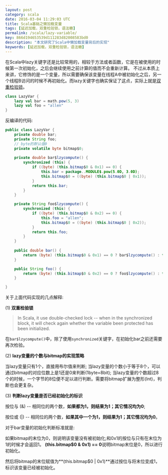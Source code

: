 ```yaml
---
layout: post
category: scala
date: 2016-03-04 11:29:03 UTC
title: Scala基础之懒加载变量
tags: [延迟加载，双重检验锁，语法糖]
permalink: /scala/lazy-variable/
key: 866d194653539d111283d82008583bd0
description: "本文研究了Scala中懒加载变量背后的实现"
keywords: [延迟加载，双重检验锁，语法糖]
---
```


在Scala中lazy关键字还是比较常用的，相较于方法或者函数，它是在被使用的时候第一次初始化，之后会继续使用之前计算的值而不会重新计算。
不过从本质上来讲，它修饰的是一个变量，所以需要确保该变量在线程A中被初始化之后，另一个线程B访问的时候不再初始化。而lazy关键字也确实保证了这点，实际上就是[双重检验锁](https://en.wikipedia.org/wiki/Double-checked_locking#Usage_in_Java)。


```scala
class LazyVar {
	lazy val bar = math.pow(5, 3)
	lazy val foo = "allen"
}
```

反编译的代码:

```java
public class LazyVar {
	private double bar;
	private String foo;
	// byte的默认值0
	private volatile byte bitmap$0;
    
	private double bar$lzycompute() {
		synchronized (this) {
			if ((byte) (this.bitmap$0 & 0x1) == 0) {
				this.bar = package..MODULE$.pow(5.0D, 3.0D);
				this.bitmap$0 = ((byte) (this.bitmap$0 | 0x1));
			} 
			return this.bar;
		}
	}

	private String foo$lzycompute() {
		synchronized (this) {
			if ((byte) (this.bitmap$0 & 0x2) == 0) { 
				this.foo = "allen";
				this.bitmap$0 = ((byte) (this.bitmap$0 | 0x2));
			}
			return this.foo;
		}
	}
	
	public double bar() {
		return (byte) (this.bitmap$0 & 0x1) == 0 ? bar$lzycompute() : this.bar;
	}

	public String foo() {
		return (byte) (this.bitmap$0 & 0x2) == 0 ? foo$lzycompute() : this.foo;
	}

}
```

关于上面代码实现的几点解释:

(1) **双重检验锁**

> In Scala, it use double-checked lock -- when in the synchronized block, it will check again whether the variable been protected has been initialized.
   
在`bar$lzycompute()`中，除了使用`synchronized`关键字，在初始化bar之前还需要再次检验。

(2) **lazy变量的个数与bitmap的实现策略**

当lazy变量只有1个，直接用布尔值来判断;
当lazy变量的个数小于等于8个，可以通过bitmap的对应位数上是1还是0来判断(1byte=8bit);
当lazy变量的个数超过8个的时候，一个字节的8位便不足以进行判断。需要将bitmap扩展为整形(Int)，判断也会更复杂。
    
(3) **判断lazy变量是否已经初始化的标识**

按位与 (&) -- 相同位的两个数，**如果都为1，则结果为1；其它情况均为0**; 

按位或 (|) -- 相同位的两个数，**如果其中一个为1，则结果为1；其它情况均为0**。

对于bar变量的初始化判断标准就是: 

如果bitmap的末位为0，则说明该变量没有被初始化;和0x1的按位与只有在末位为1的时候才会返回1。
**(this.bitmap$0 & 0x1) == 0**说明bitmap末位是0，所以进行初始化。

然后将bitmap的末位赋值为**(this.bitmap$0 | 0x1)**通过按位与将末位变成1，标识该变量已经被初始化。 
